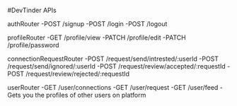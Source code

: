 #DevTinder APIs

authRouter
-POST /signup
-POST /login
-POST /logout

profileRouter
-GET /profile/view
-PATCH /profile/edit
-PATCH /profile/password

connectionRequestRouter
-POST /request/send/intrested/:userId
-POST /request/send/ignored/:userId
-POST /request/review/accepted/:requestId
-POST /request/review/rejected/:requestId

userRouter
-GET /user/connections
-GET /user/request
-GET /user/feed -Gets you the profiles of other users on platform